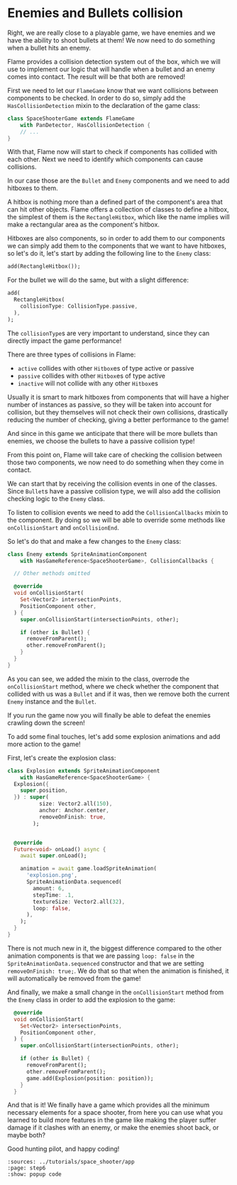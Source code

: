 # Enemies and Bullets collision

Right, we are really close to a playable game, we have enemies and we have the ability to shoot bullets
at them! We now need to do something when a bullet hits an enemy.

Flame provides a collision detection system out of the box, which we will use to implement our
logic that will handle when a bullet and an enemy comes into contact. The result will be that
both are removed!

First we need to let our `FlameGame` know that we want collisions between components to
be checked. In order to do so, simply add the `HasCollisionDetection` mixin to the declaration
of the game class:

```dart
class SpaceShooterGame extends FlameGame
    with PanDetector, HasCollisionDetection {
    // ...
}
```

With that, Flame now will start to check if components has collided with each other. Next we need to
identify which components can cause collisions.

In our case those are the `Bullet` and `Enemy` components and we need to add hitboxes to them.

A hitbox is nothing more than a defined part of the component's area that can hit
other objects. Flame offers a collection of classes to define a hitbox, the simplest of them is
the `RectangleHitbox`, which like the name implies will make a rectangular area as the component's
hitbox.

Hitboxes are also components, so in order to add them to our components we can simply add
them to the components that we want to have hitboxes, so let's do it, let's start by adding the
following line to the `Enemy` class:

```dart
add(RectangleHitbox());
```

For the bullet we will do the same, but with a slight difference:

```dart
add(
  RectangleHitbox(
    collisionType: CollisionType.passive,
  ),
);
```

The `collisionType`s are very important to understand, since they can directly impact the game
performance!

There are three types of collisions in Flame:

- `active` collides with other `Hitbox`es of type active or passive
- `passive` collides with other `Hitbox`es of type active
- `inactive` will not collide with any other `Hitbox`es

Usually it is smart to mark hitboxes from components that will have a higher number of instances
as passive, so they will be taken into account for collision, but they themselves will not check
their own collisions, drastically reducing the number of checking, giving a better performance
to the game!

And since in this game we anticipate that there will be more bullets than enemies, we choose the
bullets to have a passive collision type!

From this point on, Flame will take care of checking the collision between those two components,
we now need to do something when they come in contact.

We can start that by receiving the collision events in one of the classes. Since `Bullet`s have a
passive collision type, we will also add the collision checking logic to the `Enemy` class.

To listen to collision events we need to add the `CollisionCallbacks` mixin to the component.
By doing so we will be able to override some methods like `onCollisionStart` and `onCollisionEnd`.

So let's do that and make a few changes to the `Enemy` class:

```dart
class Enemy extends SpriteAnimationComponent
    with HasGameReference<SpaceShooterGame>, CollisionCallbacks {

  // Other methods omitted

  @override
  void onCollisionStart(
    Set<Vector2> intersectionPoints,
    PositionComponent other,
  ) {
    super.onCollisionStart(intersectionPoints, other);

    if (other is Bullet) {
      removeFromParent();
      other.removeFromParent();
    }
  }
}
```

As you can see, we added the mixin to the class, overrode the `onCollisionStart` method,
where we check whether the component that collided with us was a `Bullet` and if it was, then
we remove both the current `Enemy` instance and the `Bullet`.

If you run the game now you will finally be able to defeat the enemies crawling down the screen!

To add some final touches, let's add some explosion animations and add more action to the game!

First, let's create the explosion class:

```dart
class Explosion extends SpriteAnimationComponent
    with HasGameReference<SpaceShooterGame> {
  Explosion({
    super.position,
  }) : super(
          size: Vector2.all(150),
          anchor: Anchor.center,
          removeOnFinish: true,
        );


  @override
  Future<void> onLoad() async {
    await super.onLoad();

    animation = await game.loadSpriteAnimation(
      'explosion.png',
      SpriteAnimationData.sequenced(
        amount: 6,
        stepTime: .1,
        textureSize: Vector2.all(32),
        loop: false,
      ),
    );
  }
}
```

There is not much new in it, the biggest difference compared to the other animation components is
that we are passing `loop: false` in the `SpriteAnimationData.sequenced` constructor and that we are
setting `removeOnFinish: true;`. We do that so that when the animation is finished, it will
automatically be removed from the game!

And finally, we make a small change in the `onCollisionStart` method from the `Enemy` class
in order to add the explosion to the game:

```dart
  @override
  void onCollisionStart(
    Set<Vector2> intersectionPoints,
    PositionComponent other,
  ) {
    super.onCollisionStart(intersectionPoints, other);

    if (other is Bullet) {
      removeFromParent();
      other.removeFromParent();
      game.add(Explosion(position: position));
    }
  }
```

And that is it! We finally have a game which provides all the minimum necessary elements for a space
shooter, from here you can use what you learned to build more features in the game like making
the player suffer damage if it clashes with an enemy, or make the enemies shoot back, or maybe
both?

Good hunting pilot, and happy coding!

```{flutter-app}
:sources: ../tutorials/space_shooter/app
:page: step6
:show: popup code
```
